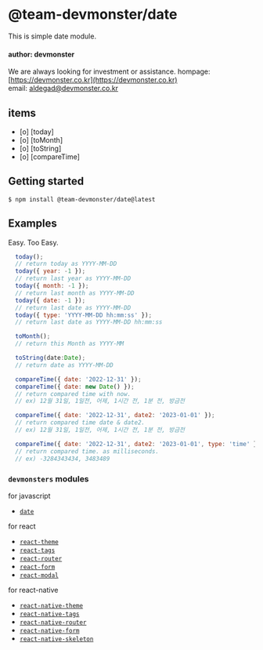 # @team-devmonster/date

This is simple date module.

#### author: devmonster

We are always looking for investment or assistance.
hompage: [https://devmonster.co.kr](https://devmonster.co.kr)<br>
email: [aldegad@devmonster.co.kr](mailto:aldegad@devmonster.co.kr)

## items

- [o] [today]
- [o] [toMonth]
- [o] [toString]
- [o] [compareTime]

## Getting started

`$ npm install @team-devmonster/date@latest`


## Examples

Easy. Too Easy.

```javascript
  today();
  // return today as YYYY-MM-DD
  today({ year: -1 });
  // return last year as YYYY-MM-DD
  today({ month: -1 });
  // return last month as YYYY-MM-DD
  today({ date: -1 });
  // return last date as YYYY-MM-DD
  today({ type: 'YYYY-MM-DD hh:mm:ss' });
  // return last date as YYYY-MM-DD hh:mm:ss

  toMonth();
  // return this Month as YYYY-MM

  toString(date:Date);
  // return date as YYYY-MM-DD

  compareTime({ date: '2022-12-31' });
  compareTime({ date: new Date() });
  // return compared time with now.
  // ex) 12월 31일, 1일전, 어제, 1시간 전, 1분 전, 방금전

  compareTime({ date: '2022-12-31', date2: '2023-01-01' });
  // return compared time date & date2.
  // ex) 12월 31일, 1일전, 어제, 1시간 전, 1분 전, 방금전

  compareTime({ date: '2022-12-31', date2: '2023-01-01', type: 'time' });
  // return compared time. as milliseconds.
  // ex) -3284343434, 3483489
```

### `devmonsters` modules

for javascript
- [`date`](https://www.npmjs.com/package/@team-devmonster/date)

for react
- [`react-theme`](https://www.npmjs.com/package/@team-devmonster/react-theme)
- [`react-tags`](https://www.npmjs.com/package/@team-devmonster/react-theme)
- [`react-router`](https://www.npmjs.com/package/@team-devmonster/react-router)
- [`react-form`](https://www.npmjs.com/package/@team-devmonster/react-form)
- [`react-modal`](https://www.npmjs.com/package/@team-devmonster/react-modal)

for react-native
- [`react-native-theme`](https://www.npmjs.com/package/@team-devmonster/react-native-theme)
- [`react-native-tags`](https://www.npmjs.com/package/@team-devmonster/react-native-tags)
- [`react-native-router`](https://www.npmjs.com/package/@team-devmonster/react-native-router)
- [`react-native-form`](https://www.npmjs.com/package/@team-devmonster/react-native-form)
- [`react-native-skeleton`](https://www.npmjs.com/package/@team-devmonster/react-native-skeleton)